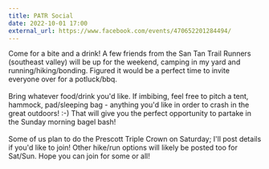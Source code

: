 ```yaml
---
title: PATR Social
date: 2022-10-01 17:00
external_url: https://www.facebook.com/events/470652201284494/
---
```

Come for a bite and a drink! A few friends from the San Tan Trail Runners (southeast valley) will be up for the weekend, camping in my yard and running/hiking/bonding. Figured it would be a perfect time to invite everyone over for a potluck/bbq. <br>
  <br>
  Bring whatever food/drink you'd like. If imbibing, feel free to pitch a tent, hammock, pad/sleeping bag - anything you'd like in order to crash in the great outdoors! &#58;-) That will give you the perfect opportunity to partake in the Sunday morning bagel bash! <br>
  <br>
  Some of us plan to do the Prescott Triple Crown on Saturday; I'll post details if you'd like to join! Other hike/run options will likely be posted too for Sat/Sun. Hope you can join for some or all!<br>
  <br>
  
